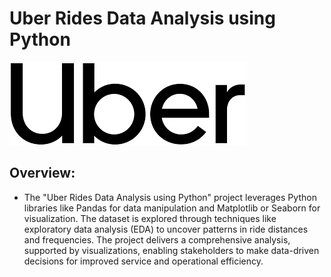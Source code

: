 # Uber Rides Data Analysis using Python

![Uber Logo](https://github.com/pradeepyadav12/Uber_Rides_Data_Analysis/blob/main/UberImage.png)

## Overview:
- The "Uber Rides Data Analysis using Python" project leverages Python libraries like Pandas for data manipulation and Matplotlib or Seaborn for visualization. The dataset is explored through techniques like exploratory data analysis (EDA) to uncover patterns in ride distances and frequencies. The project delivers a comprehensive analysis, supported by visualizations, enabling stakeholders to make data-driven decisions for improved service and operational efficiency.


